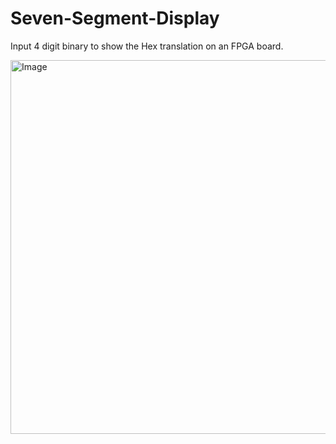 # Seven-Segment-Display
Input 4 digit binary to show the Hex translation on an FPGA board. 

<img width="969" height="598" alt="Image" src="https://github.com/user-attachments/assets/797146e2-d868-4770-8e85-6d820fed8bf2" />

